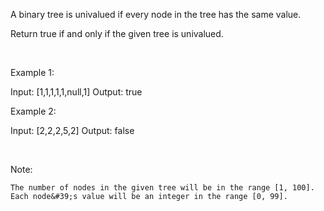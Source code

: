 A binary tree is univalued if every node in the tree has the same value.

Return true&nbsp;if and only if the given tree is univalued.

&nbsp;

Example 1:


Input: [1,1,1,1,1,null,1]
Output: true



Example 2:


Input: [2,2,2,5,2]
Output: false



&nbsp;

Note:


	The number of nodes in the given tree will be in the range [1, 100].
	Each node&#39;s value will be an integer in the range [0, 99].

